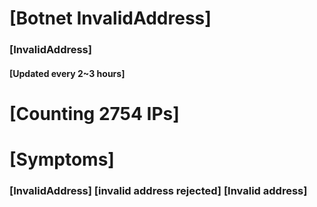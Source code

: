 # [Botnet InvalidAddress]
### [InvalidAddress]
#### [Updated every 2~3 hours]

# [Counting 2754 IPs]

# [Symptoms] 

###   [InvalidAddress] [invalid address rejected] [Invalid address]
